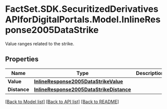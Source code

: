 # FactSet.SDK.SecuritizedDerivativesAPIforDigitalPortals.Model.InlineResponse2005DataStrike
Value ranges related to the strike.

## Properties

Name | Type | Description | Notes
------------ | ------------- | ------------- | -------------
**Value** | [**InlineResponse2005DataStrikeValue**](InlineResponse2005DataStrikeValue.md) |  | [optional] 
**Distance** | [**InlineResponse2005DataStrikeDistance**](InlineResponse2005DataStrikeDistance.md) |  | [optional] 

[[Back to Model list]](../README.md#documentation-for-models) [[Back to API list]](../README.md#documentation-for-api-endpoints) [[Back to README]](../README.md)

